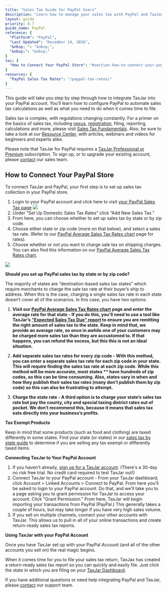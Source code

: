 ```yaml
---
title: "Sales Tax Guide for PayPal Users"
description: "Learn how to manage your sales tax with PayPal and TaxJar."
layout: guide
priority: 0.7
guide_name: PayPal
reference: {
  "Platform": "PayPal",
  "Last Updated": "December 14, 2016",
  "&nbsp; ": "&nbsp;",
  "&nbsp;": "&nbsp;"
}
toc: {
  "How to Connect Your PayPal Store": "#section-how-to-connect-your-paypal-store",
}
resources: {
  "PayPal Sales Tax Rates": "/paypal-tax-rates/"
}
---
```


This guide will take you step by step through how to integrate TaxJar into your PayPal account. You’ll learn how to configure PayPal to automate sales tax calculations as well as what you need to do when it comes time to file.

Sales tax is complex, with regulations changing constantly. For a primer on the basics of sales tax, including [nexus](https://www.taxjar.com/resources/sales-tax/nexus), [registration](https://www.taxjar.com/resources/sales-tax/registration), filing, reporting, calculations and more, please visit [Sales Tax Fundamentals](https://www.taxjar.com/resources/sales-tax). Also, be sure to take a look at our [Resource Center](https://www.taxjar.com/resources/), with articles, webinars and videos for beginners and experts alike.

Please note that TaxJar for PayPal requires a [TaxJar Professional or Premium](https://www.taxjar.com/how-it-works/) subscription. To sign up, or to upgrade your existing account, please [contact](https://www.taxjar.com/contact/) our sales team.

## How to Connect Your PayPal Store

To connect TaxJar and PayPal, your first step is to set up sales tax collection in your PayPal store.

1. Login to your PayPal account and click here to visit [your PayPal Sales Tax page](https://www.paypal.com/webscr?cmd=_profile-sales-tax/)
    ![](/images/guides/paypal/paypal-sales-tax.png)
2. Under “Set Up Domestic Sales Tax Rates” click “Add New Sales Tax.”
3. From here, you can choose whether to set up sales tax by state or by zip code.
4. Choose either state or zip code (more on that below), and select a sales tax rate. (Refer to our [PayPal Average Sales Tax Rates chart](https://www.taxjar.com/paypal-tax-rates/) page for rates).
5. Choose whether or not you want to charge sale tax on shipping charges. You can also find this information on our [PayPal Average Sales Tax Rates chart](https://www.taxjar.com/paypal-tax-rates/).

![](/images/guides/paypal/ga-paypal-sales-tax-example.png)

**Should you set up PayPal sales tax by state or by zip code?**

The majority of states are “destination-based sales tax states” which require merchants to charge the sale tax rate at their buyer’s ship to address. When this is the case, charging a single sales tax rate in each state doesn’t cover all of the scenarios. In this case, you have two options:

1. **Visit our [PayPal Average Sales Tax Rates chart](https://www.taxjar.com/paypal-tax-rates/) page and enter the average rate for that state -  If you do this, you’ll need to use a tool like TaxJar’s [“Expected Sales Tax Due” report](https://blog.taxjar.com/expected-sales-tax-collection/) to ensure you are remitting the right amount of sales tax to the state. Keep in mind that, we provide an average rate, so once in awhile one of your customers may be charged more sales tax than they are accustomed to. If that happens, you can refund the excess, but this this is not an ideal situation.**

2. **Add separate sales tax rates for every zip code - With this method, you can enter a separate sales tax rate for each zip code in your state. This will require finding the sales tax rate at each zip code. While this method will be more accurate, most states ** have hundreds of zip codes, so this can be time consuming. Also, states vary in when and how they publish their sales tax rates (many don’t publish them by zip code) so this can also be frustrating to attempt.**

3. **Charge the state rate - A third option is to charge your state’s sales tax rate but pay the county, city and special taxing district rates out of pocket. We don’t recommend this, because it means that sales tax eats directly into your business’s profits.**

**Tax Exempt Products**


Keep in mind that some products (such as food and clothing) are taxed differently in some states. Find your state (or states) in our [sales tax by state guide](https://www.taxjar.com/states) to determine if you are selling any tax exempt or differently taxed items.


**Connecting TaxJar to Your PayPal Account**

1. If you haven't already, [sign up for a TaxJar account](https://app.taxjar.com). (There's a 30-day no risk free trial. No credit card required to test TaxJar out!)
2. Connect TaxJar to your PayPal account - From your TaxJar dashboard, click Account > Linked Accounts > Connect to PayPal. From here you'll be asked to login to your PayPal account. Do that, and we'll take you to a page asking you to grant permission for TaxJar to access your account. Click "Grant Permission." From here, TaxJar will begin importing your transactions from PayPal (PayPal.) This generally takes a couple of hours, but may take longer if you have very high sales volume.
3. If you sell on multiple channels, connect your other accounts with TaxJar. This allows us to pull in all of your online transactions and create return-ready sales tax reports.

**Using TaxJar with your PayPal Account**

Once you have TaxJar set up with your PayPal Account (and all of the other accounts you sell on) the real magic begins.

When it comes time for you to file your sales tax return, TaxJax has created a return-ready sales tax report so you can quickly and easily file. Just click the state in which you are filing on your [TaxJar Dashboard](https://app.taxjar.com/dashboard).

If you have additional questions or need help integrating PayPal and TaxJar, please [contact](https://www.taxjar.com/contact/) our support team.
